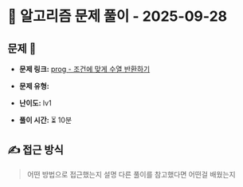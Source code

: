 # 📝 알고리즘 문제 풀이 - 2025-09-28

## 문제 📖

- **문제 링크:** [prog - 조건에 맞게 수열 반환하기](https://school.programmers.co.kr/learn/courses/30/lessons/181882?language=javascript)

- **문제 유형:**

- **난이도:** lv1

- **풀이 시간:** ⏳ 10분

## ✍ 접근 방식

> 어떤 방법으로 접근했는지 설명
> 다른 풀이를 참고했다면 어떤걸 배웠는지
